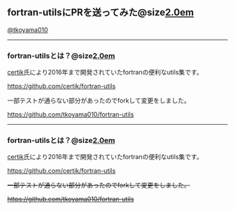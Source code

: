 ## fortran-utilsにPRを送ってみた@size[2.0em](🤠) 
[@tkoyama010](https://twitter.com/tkoyama010)

---


### fortran-utilsとは？@size[2.0em](🤠) 

[certik](https://github.com/certik)氏により2016年まで開発されていたfortranの便利なutils集です。

https://github.com/certik/fortran-utils

一部テストが通らない部分があったのでforkして変更をしました。

https://github.com/tkoyama010/fortran-utils

---


### fortran-utilsとは？@size[2.0em](🤠) 

[certik](https://github.com/certik)氏により2016年まで開発されていたfortranの便利なutils集です。

https://github.com/certik/fortran-utils

~~一部テストが通らない部分があったのでforkして変更をしました。~~

~~https://github.com/tkoyama010/fortran-utils~~

